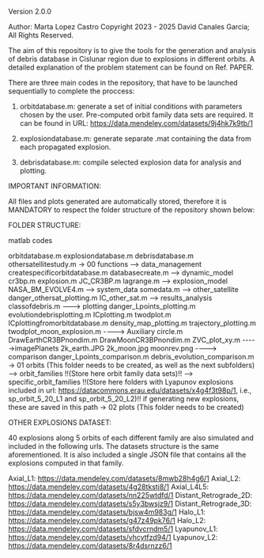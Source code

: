 Version 2.0.0

Author: Marta Lopez Castro
Copyright 2023 - 2025 David Canales Garcia; All Rights Reserved.

The aim of this repository is to give the tools for the generation and analysis of debris database in Cislunar region due to explosions in different orbits.
A detailed explanation of the problem statement can be found on Ref. PAPER.

There are three main codes in the repository, that have to be launched sequentially to complete the proccess:

1. orbitdatabase.m: generate a set of initial conditions with parameters chosen by the user. Pre-computed orbit family data sets are required. It can be found in URL: https://data.mendeley.com/datasets/9j4hk7k9tb/1

2. explosiondatabase.m: generate separate .mat containing the data from each propagated explosion.

3. debrisdatabase.m: compile selected explosion data for analysis and plotting.


IMPORTANT INFORMATION: 

All files and plots generated are automatically stored, therefore it is MANDATORY to respect the folder structure of the repository shown below:


FOLDER STRUCTURE:

matlab codes
 
 orbitdatabase.m
 explosiondatabase.m
 debrisdatabase.m
 othersatellitestudy.m
 -> 00 functions
	--> data_management
		createspecificorbitdatabase.m
		databasecreate.m
	--> dynamic_model
		cr3bp.m
		explosion.m
		JC_CR3BP.m
		lagrange.m
	--> explosion_model
		NASA_BM_EVOLVE4.m
	--> system_data
		somedata.m
	--> other_satellite
		danger_othersat_plotting.m
		IC_other_sat.m
	--> results_analysis
		classofdebris.m
		---> plotting
			danger_Lpoints_plotting.m
			evolutiondebrisplotting.m
			ICplotting.m
			twodplot.m
			ICplottingfromorbitdatabase.m
			density_map_plotting.m
			trajectory_plotting.m
			twodplot_moon_explosion.m
			----> Auxiliary
				circle.m	
				DrawEarthCR3BPnondim.m
				DrawMoonCR3BPnondim.m
				ZVC_plot_xy.m
				----->imagePlanets
					2k_earth.JPG
					2k_moon.jpg
					moonrev.png
			----> comparison
				danger_Lpoints_comparison.m
				debris_evolution_comparison.m			
 -> 01 orbits (This folder needs to be created, as well as the next subfolders)
	--> orbit_families
		!!(Store here orbit family data sets)!!
	--> specific_orbit_families
		!!(Store here folders with Lyapunov explosions included in url: https://datacommons.erau.edu/datasets/x4g4f3t98p/1, i.e., sp_orbit_5_20_L1 and sp_orbit_5_20_L2)!!
		if generating new explosions, these are saved in this path
 -> 02 plots (This folder needs to be created)

OTHER EXPLOSIONS DATASET:

40 explosions along 5 orbits of each different family are also simulated and included in the following urls. The datasets structure is the same aforementioned. It is also included a single JSON file that contains all the explosions computed in that family.

Axial_L1: https://data.mendeley.com/datasets/8mwb28h4g6/1
Axial_L2: https://data.mendeley.com/datasets/4g28tkstj8/1
Axial_L4L5: https://data.mendeley.com/datasets/nn225wtdfd/1
Distant_Retrograde_2D: https://data.mendeley.com/datasets/s5y3bwsjz9/1
Distant_Retrograde_3D: https://data.mendeley.com/datasets/bjsw4m983g/1
Halo_L1: https://data.mendeley.com/datasets/g47z49pk76/1
Halo_L2: https://data.mendeley.com/datasets/sfdvcrndm5/1
Lyapunov_L1: https://data.mendeley.com/datasets/vhcytfzd94/1
Lyapunov_L2: https://data.mendeley.com/datasets/8r4dsrnzz6/1


